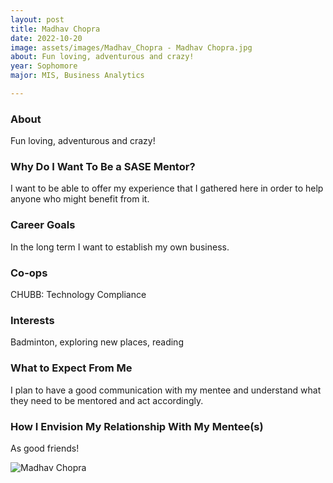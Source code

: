```yaml
---
layout: post
title: Madhav Chopra  
date: 2022-10-20
image: assets/images/Madhav_Chopra - Madhav Chopra.jpg
about: Fun loving, adventurous and crazy!
year: Sophomore
major: MIS, Business Analytics

---
```


### About

Fun loving, adventurous and crazy!

### Why Do I Want To Be a SASE Mentor?

I want to be able to offer my experience that I gathered here in order to help anyone who might benefit from it. 

### Career Goals

In the long term I want to establish my own business. 

### Co-ops

CHUBB: Technology Compliance

### Interests

Badminton, exploring new places, reading 

### What to Expect From Me

I plan to have a good communication with my mentee and understand what they need to be mentored and act accordingly. 

### How I Envision My Relationship With My Mentee(s) 

As good friends!

<div class="text-center my-5">
    <img src="https://sase-drexel.github.io/mentorship-2021/assets/images/Madhav_Chopra.jpg" alt="Madhav Chopra " class="rounded post-img" />
</div>

